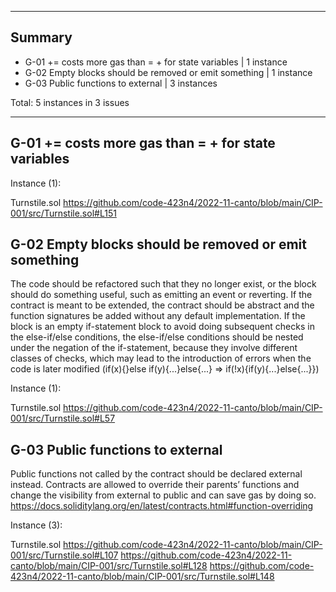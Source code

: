 

---

## Summary

- G-01 <x> += <y> costs more gas than <x> = <x> + <y> for state variables | 1 instance
- G-02 Empty blocks should be removed or emit something | 1 instance
- G-03 Public functions to external | 3 instances

Total: 5 instances in 3 issues

---

## G-01 <x> += <y> costs more gas than <x> = <x> + <y> for state variables

Instance (1):

Turnstile.sol
https://github.com/code-423n4/2022-11-canto/blob/main/CIP-001/src/Turnstile.sol#L151
 

## G-02 Empty blocks should be removed or emit something

The code should be refactored such that they no longer exist, or the block should do something useful, such as emitting an event or reverting. 
If the contract is meant to be extended, the contract should be abstract and the function signatures be added without any default implementation. 
If the block is an empty if-statement block to avoid doing subsequent checks in the else-if/else conditions, the else-if/else conditions should be nested under the negation of the if-statement, because they involve different classes of checks, which may lead to the introduction of errors when the code is later modified (if(x){}else if(y){...}else{...} => if(!x){if(y){...}else{...}})

Instance (1):

Turnstile.sol
https://github.com/code-423n4/2022-11-canto/blob/main/CIP-001/src/Turnstile.sol#L57


## G-03 Public functions to external

Public functions not called by the contract should be declared external instead. 
Contracts are allowed to override their parents’ functions and change the visibility from external to public and can save gas by doing so. 
https://docs.soliditylang.org/en/latest/contracts.html#function-overriding

Instance (3):

Turnstile.sol
https://github.com/code-423n4/2022-11-canto/blob/main/CIP-001/src/Turnstile.sol#L107
https://github.com/code-423n4/2022-11-canto/blob/main/CIP-001/src/Turnstile.sol#L128
https://github.com/code-423n4/2022-11-canto/blob/main/CIP-001/src/Turnstile.sol#L148



